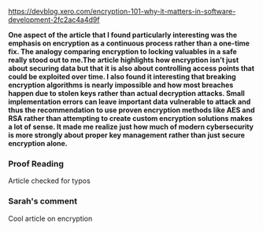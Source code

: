 https://devblog.xero.com/encryption-101-why-it-matters-in-software-development-2fc2ac4a4d9f

**One aspect of the article that I found particularly interesting was the emphasis on encryption as a continuous process rather than a one-time fix. The analogy comparing encryption to locking valuables in a safe really stood out to me.The article highlights how encryption isn’t just about securing data but that it is also about controlling access points that could be exploited over time. I also found it interesting that breaking encryption algorithms is nearly impossible and how most breaches happen due to stolen keys rather than actual decryption attacks. Small implementation errors can leave important data vulnerable to attack and thus the recommendation to use proven encryption methods like AES and RSA rather than attempting to create custom encryption solutions makes a lot of sense. It made me realize just how much of modern cybersecurity is more strongly about proper key management rather than just secure encryption alone.** 




### Proof Reading
Article checked for typos

### Sarah's comment
Cool article on encryption

